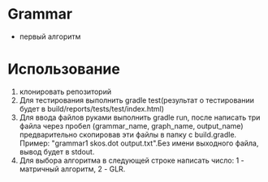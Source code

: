 # Grammar
- первый алгоритм
# Использование
  1. клонировать репозиторий
  2. Для тестирования выполнить gradle test(результат о тестировании будет в build/reports/tests/test/index.html)
  3. Для ввода файлов руками выполнить gradle run, после написать три файла через пробел (grammar_name, graph_name, output_name) предварительно скопировав эти файлы  в папку с build.gradle. Пример: "grammar1 skos.dot output.txt".Без имени выходного файла, вывод будет в stdout.
  4. Для выбора алгоритма в следующей строке написать число: 1 - матричный алгоритм, 2 - GLR.
